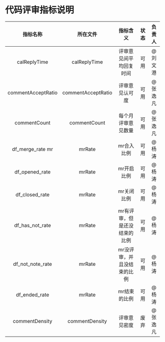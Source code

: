 # 代码评审指标说明

| 指标名称 | 所在文件 | 指标含义 | 状态 | 负责人 | 
| :----: | :----: | :-----: | :-----: | :-----: |
| calReplyTime | calReplyTime | 评审意见间平均回复时间 | 可用 | @刘文港 |
| commentAcceptRatio | commentAcceptRatio | 评审意见认可度 | 可用 | @张逸凡 |
| commentCount | commentCount | 每个月评审意见数量 | 可用 | @张逸凡 |
| df_merge_rate mr | mrRate | mr合入比例  | 可用 | @杨涛 |
| df_opened_rate | mrRate | mr开启比例 | 可用 | @杨涛 |
| df_closed_rate | mrRate | mr关闭比例 | 可用 | @杨涛 |
| df_has_not_rate | mrRate | mr有评审，但是还没结束的比例 | 可用 | @杨涛 |
| df_not_note_rate | mrRate | mr没评审，并且没结束的比例 | 可用 | @杨涛 |
| df_ended_rate | mrRate | mr结束的比例 | 可用 | @杨涛 |
| commentDensity | commentDensity | 评审意见密度 | 废弃 | @张逸凡 |
